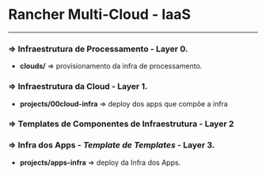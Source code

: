 # Rancher Multi-Cloud - IaaS
----------------

### => Infraestrutura de Processamento - Layer 0.

*   **clouds/** => provisionamento da infra de processamento.

### => Infraestrutura da Cloud - Layer 1.

*   **projects/00cloud-infra** => deploy dos apps que compõe a infra

### => Templates de Componentes de Infraestrutura - Layer 2

### => Infra dos Apps - _Template de Templates_ - Layer 3.

*   **projects/apps-infra** => deploy da Infra dos Apps.


